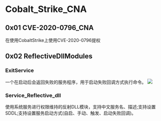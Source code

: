 # Cobalt_Strike_CNA

## 0x01 CVE-2020-0796_CNA
在使用CobaltStrike上使用CVE-2020-0796提权

## 0x02 ReflectiveDllModules
### ExitService
一个在启动后会返回失败的服务程序，用于启动失败回调方式执行命令。
![](https://user-images.githubusercontent.com/21354684/124448044-96df4b00-ddb4-11eb-83ca-08d532638eb1.png)

### Service_Reflective_dll
使用系统服务进行权限维持的反射DLL模块，支持中文服务名、描述;支持设置SDDL;支持设置服务启动方式(自启、手动、触发、启动失败回调)。
